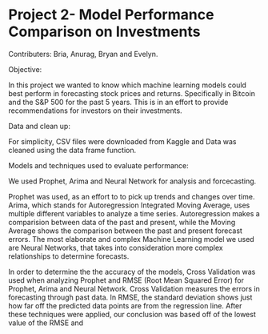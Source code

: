 # Project 2- Model Performance Comparison on Investments
Contributers:  Bria, Anurag, Bryan and Evelyn.

Objective:

In this project we wanted to know which machine learning models could best perform in forecasting stock prices and returns. Specifically in Bitcoin and the S&P 500 for the past 5 years. This is in an effort to provide recommendations for investors on their investments.


Data and clean up:

For simplicity, CSV files were downloaded from Kaggle and Data was cleaned using the data frame function.

Models and techniques used to evaluate performance:

We used Prophet, Arima and Neural Network for analysis and forcecasting.

Prophet was used, as an effort to to pick up trends and changes over time. Arima, which stands for Autoregression Integrated Moving Average, uses multiple different variables to analyze a time series. Autoregression makes a comparision between data of the past and present, while the Moving Average shows the comparison between the past and present forecast errors. The most elaborate and complex Machine Learning model we used are Neural Networks, that takes into consideration more complex relationships to determine forecasts.

In order to determine the the accuracy of the models, Cross Validation was used when analyzing Prophet and RMSE (Root Mean Squared Error) for Prophet, Arima and Neural Network. Cross Validation measures the errors in forecasting through past data. In RMSE, the standard deviation shows just how far off the predicted data points are from the regression line. After these techniques were applied, our conclusion was based off of the lowest value of the RMSE and

